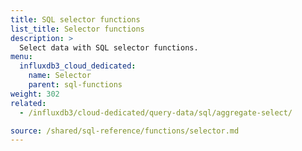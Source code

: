 ```yaml
---
title: SQL selector functions
list_title: Selector functions
description: >
  Select data with SQL selector functions.
menu:
  influxdb3_cloud_dedicated:
    name: Selector
    parent: sql-functions
weight: 302
related:
  - /influxdb3/cloud-dedicated/query-data/sql/aggregate-select/

source: /shared/sql-reference/functions/selector.md
---
```


<!-- 
The content of this page is at
// SOURCE content/shared/sql-reference/functions/selector.md
-->
